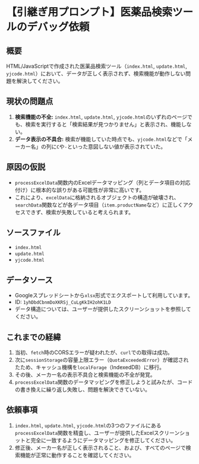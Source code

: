# 【引継ぎ用プロンプト】医薬品検索ツールのデバッグ依頼

## 概要
HTML/JavaScriptで作成された医薬品検索ツール（`index.html`, `update.html`, `yjcode.html`）において、データが正しく表示されず、検索機能が動作しない問題を解決してください。

## 現状の問題点
1.  **検索機能の不全:** `index.html`, `update.html`, `yjcode.html`のいずれのページでも、検索を実行すると「検索結果が見つかりません」と表示され、機能しない。
2.  **データ表示の不具合:** 検索が機能していた時点でも、`yjcode.html`などで「メーカー名」の列に`C`や`-`といった意図しない値が表示されていた。

## 原因の仮説
- `processExcelData`関数内のExcelデータマッピング（列とデータ項目の対応付け）に根本的な誤りがある可能性が非常に高いです。
- これにより、`excelData`に格納されるオブジェクトの構造が破壊され、`searchData`関数などが各データ項目（`item.productName`など）に正しくアクセスできず、検索が失敗していると考えられます。

## ソースファイル
- `index.html`
- `update.html`
- `yjcode.html`

## データソース
- Googleスプレッドシートから`xlsx`形式でエクスポートして利用しています。
- ID: `1yhDbdCbnmDoXKRSj_CuLgKkIH2ohK1LD`
- データ構造については、ユーザーが提供したスクリーンショットを参照してください。

## これまでの経緯
1.  当初、`fetch`時のCORSエラーが疑われたが、`curl`での取得は成功。
2.  次に`sessionStorage`の容量上限エラー（`QuotaExceededError`）が確認されたため、キャッシュ機構を`localForage`（IndexedDB）に移行。
3.  その後、メーカー名の表示不具合と検索機能の不全が発覚。
4.  `processExcelData`関数のデータマッピングを修正しようと試みたが、コードの書き換えに繰り返し失敗し、問題を解決できていない。

## 依頼事項
1.  `index.html`, `update.html`, `yjcode.html`の3つのファイルにある`processExcelData`関数を精査し、ユーザーが提供したExcelスクリーンショットと完全に一致するようにデータマッピングを修正してください。
2.  修正後、メーカー名が正しく表示されること、および、すべてのページで検索機能が正常に動作することを確認してください。